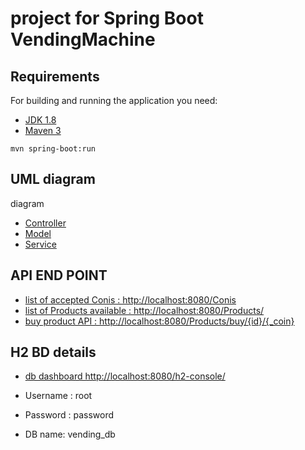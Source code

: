 #  project for Spring Boot VendingMachine 

 
 
## Requirements

For building and running the application you need:

- [JDK 1.8](http://www.oracle.com/technetwork/java/javase/downloads/jdk8-downloads-2133151.html)
- [Maven 3](https://maven.apache.org)

 
```shell
mvn spring-boot:run
```

## UML diagram

 diagram
 
- [Controller](VendingMachine/src/main/resources/static/Controller.gif)
- [Model](VendingMachine/src/main/resources/static/model_uml.gif)
- [Service](VendingMachine/src/main/resources/static/Service.gif)
 

## API END POINT

- [list of accepted Conis : http://localhost:8080/Conis ](http://localhost:8080/Conis)
- [list of Products available   : http://localhost:8080/Products/](http://localhost:8080/Products/)
- [buy product  API : http://localhost:8080/Products/buy/{id}/{_coin} ](http://localhost:8080/Products/buy/11/PENNY)



## H2 BD details 

- [db dashboard http://localhost:8080/h2-console/](http://localhost:8080/h2-console/)


- Username : root
- Password : password
- DB name:   vending_db